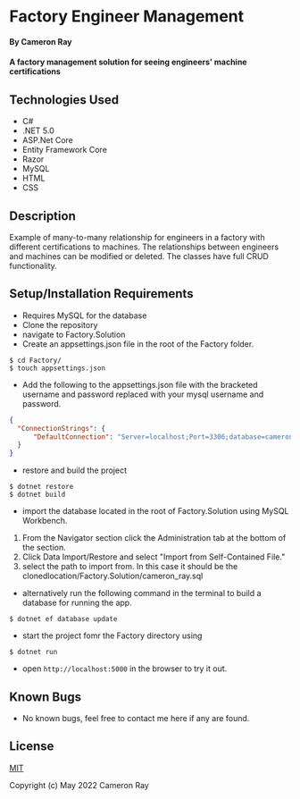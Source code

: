 # Factory Engineer Management

#### By **Cameron Ray**

#### A factory management solution for seeing engineers' machine certifications

## Technologies Used

* C#
* .NET 5.0
* ASP.Net Core
* Entity Framework Core
* Razor
* MySQL
* HTML
* CSS

## Description

Example of many-to-many relationship for engineers in a factory with different certifications to machines. The relationships between engineers and machines can be modified or deleted. The classes have full CRUD functionality.

## Setup/Installation Requirements

* Requires MySQL for the database
* Clone the repository
* navigate to Factory.Solution
* Create an appsettings.json file in the root of the Factory folder.
```
$ cd Factory/
$ touch appsettings.json
```
* Add the following to the appsettings.json file with the bracketed username and password replaced with your mysql username and password.
```JSON
{
  "ConnectionStrings": {
      "DefaultConnection": "Server=localhost;Port=3306;database=cameron_ray;uid=[username];pwd=[password];"
  }
}
```
* restore and build the project
```
$ dotnet restore
$ dotnet build
```
* import the database located in the root of Factory.Solution using MySQL Workbench. 
1. From the Navigator section click the Administration tab at the bottom of the section.
2. Click Data Import/Restore and select "Import from Self-Contained File."
3. select the path to import from. In this case it should be the clonedlocation/Factory.Solution/cameron_ray.sql

* alternatively run the following command in the terminal to build a database for running the app.
```
$ dotnet ef database update
```
* start the project fomr the Factory directory using
```
$ dotnet run
```
* open `http://localhost:5000` in the browser to try it out.

## Known Bugs
* No known bugs, feel free to contact me here if any are found.

## License

[MIT](LICENSE)

Copyright (c) May 2022 Cameron Ray